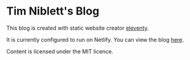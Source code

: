 # Tim Niblett's Blog

This blog is created with static website creator [eleventy](https://11ty.io).

It is currently configured to run on Netlify.  You can view the blog
[here](https://blog.cilogi.com).

Content is licensed under the MIT licence.